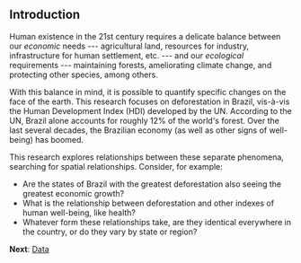 ## Introduction

Human existence in the 21st century requires a delicate balance between our *economic* needs --- agricultural land, resources for industry, infrastructure for human settlement, etc. --- and our *ecological* requirements --- maintaining forests, ameliorating climate change, and protecting other species, among others.

With this balance in mind, it is possible to quantify specific changes on the face of the earth. This research focuses on deforestation in Brazil, vis-à-vis the Human Development Index (HDI) developed by the UN. According to the UN, Brazil alone accounts for roughly 12% of the world's forest. Over the last several decades, the Brazilian economy (as well as other signs of well-being) has boomed.

This research explores relationships between these separate phenomena, searching for spatial relationships. Consider, for example:
 - Are the states of Brazil with the greatest deforestation also seeing the greatest economic growth?
 - What is the relationship between deforestation and other indexes of human well-being, like health?
 - Whatever form these relationships take, are they identical everywhere in the country, or do they vary by state or region?

<div class="flourish-embed flourish-map" data-src="visualisation/5929194"><script src="https://public.flourish.studio/resources/embed.js"></script></div>

**Next**: [Data](~/data/)
